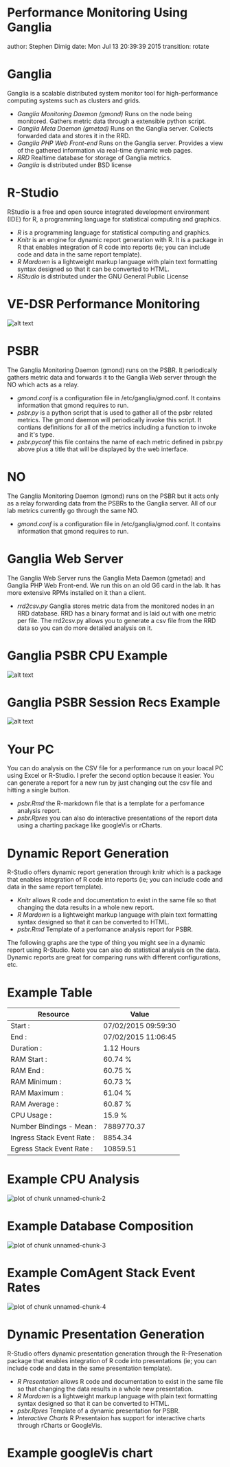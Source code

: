 Performance Monitoring Using Ganglia
========================================================
author: Stephen Dimig
date: Mon Jul 13 20:39:39 2015
transition: rotate



Ganglia 
========================================================
Ganglia is a scalable distributed system monitor tool for high-performance computing systems such as clusters and grids.

- *Ganglia Monitoring Daemon (gmond)* Runs on the node being monitored. Gathers metric data through a extensible python script.
- *Ganglia Meta Daemon (gmetad)* Runs on the Ganglia server. Collects forwarded data and stores it in the RRD.
- *Ganglia PHP Web Front-end* Runs on the Ganglia server. Provides a view of the gathered information via real-time dynamic web pages.
- *RRD* Realtime database for storage of Ganglia metrics.
- *Ganglia* is distributed under BSD license

R-Studio
========================================================
RStudio is a free and open source integrated development environment (IDE) for R, a programming language for statistical computing and graphics.
- *R* is a programming language for statistical computing and graphics. 
- *Knitr*  is an engine for dynamic report generation with R. It is a package in R that enables integration of R code into reports (ie; you can include code and data in the same report template).
- *R Mardown* is a  lightweight markup language with plain text formatting syntax designed so that it can be converted to HTML.
- *RStudio* is distributed under the GNU General Public License

VE-DSR Performance Monitoring 
========================================================

![alt text](system-diagram.gif)

PSBR
========================================================
The Ganglia Monitoring Daemon (gmond) runs on the PSBR. It periodically gathers metric data and forwards it to the Ganglia Web server through the NO which acts as a relay.

- *gmond.conf* is a configuration file in /etc/ganglia/gmod.conf. It contains information that gmond requires to run.
- *psbr.py* is a python script that is used to gather all of the psbr related metrics. The gmond daemon will periodically invoke this script. It contians definitions for all of the metrics including a function to invoke and it's type.
- *psbr.pyconf* this file contains the name of each metric defined in psbr.py above plus a title that will be displayed by the web interface.


NO
========================================================
The Ganglia Monitoring Daemon (gmond) runs on the PSBR but it acts only as a relay forwarding data from the PSBRs to the Ganglia server. All of our lab metrics currently go through the same NO.

- *gmond.conf* is a configuration file in /etc/ganglia/gmod.conf. It contains information that gmond requires to run.


Ganglia Web Server
========================================================
The Ganglia Web Server runs the Ganglia Meta Daemon (gmetad) and Ganglia PHP Web Front-end. We run this on an old G6 card in the lab. It has more extensive RPMs installed on it than a client.

- *rrd2csv.py* Ganglia stores metric data from the monitored nodes in an RRD database. RRD has a binary format and is laid out with one metric per file. The rrd2csv.py allows you to generate a csv file from the RRD data so you can do more detailed analysis on it.


Ganglia PSBR CPU Example
========================================================

![alt text](ganglia_cpu.png)


Ganglia PSBR Session Recs Example
========================================================

![alt text](ganglia_session_recs.png)


Your PC
========================================================
You can do analysis on the CSV file for a performance run on your loacal PC using Excel or R-Studio. I prefer the second option because it easier. You can generate a report for a new run by just changing out the csv file and hitting a single button.

- *psbr.Rmd* the R-markdown file that is a template for a perfomance analysis report.
- *psbr.Rpres* you can also do interactive presentations of the report data using a charting package like googleVis or rCharts.

Dynamic Report Generation
========================================================
R-Studio offers dynamic report generation through knitr which is a package that enables integration of R code into reports (ie; you can include code and data in the same report template).

- *Knitr* allows R code and documentation to exist in the same file so that changing the data results in a whole new report.
- *R Mardown* is a  lightweight markup language with plain text formatting syntax designed so that it can be converted to HTML.
- *psbr.Rmd* Template of a perfomance analysis report for PSBR.

The following graphs are the type of thing you might see in a dynamic report using R-Studio. Note you can also do statistical analysis on the data. Dynamic reports are great for comparing runs with different configurations, etc.

Example Table
========================================================

| __Resource__  | __Value__  |
| ------------------------- | -------- |
| Start                    :| 07/02/2015 09:59:30 |
| End                      :| 07/02/2015 11:06:45 |
| Duration                 :| 1.12 Hours |
| RAM Start                :| 60.74 % |
| RAM End                  :| 60.75 % |
| RAM Minimum              :| 60.73 % |
| RAM Maximum              :| 61.04 % |
| RAM Average              :| 60.87 % |
| CPU Usage                :| 15.9 % |
| Number Bindings - Mean   :| 7889770.37|
| Ingress Stack Event Rate :| 8854.34 |
| Egress Stack Event Rate  :| 10859.51 |

Example CPU Analysis
========================================================

![plot of chunk unnamed-chunk-2](PerformanceMonitoring-figure/unnamed-chunk-2-1.png) 


Example Database Composition
========================================================

![plot of chunk unnamed-chunk-3](PerformanceMonitoring-figure/unnamed-chunk-3-1.png) 


Example ComAgent Stack Event Rates
========================================================


![plot of chunk unnamed-chunk-4](PerformanceMonitoring-figure/unnamed-chunk-4-1.png) 

Dynamic Presentation Generation
========================================================
R-Studio offers dynamic presentation generation through the R-Presenation package that enables integration of R code into presentations (ie; you can include code and data in the same presentation template).

- *R Presentation* allows R code and documentation to exist in the same file so that changing the data results in a whole new presentation.
- *R Mardown* is a  lightweight markup language with plain text formatting syntax designed so that it can be converted to HTML.
- *psbr.Rpres* Template of a dynamic presentation for PSBR.
- *Interactive Charts* R Presentaion has support for interactive charts through rCharts or GoogleVis.

Example googleVis chart
========================================================

<!-- LineChart generated in R 3.1.2 by googleVis 0.5.8 package -->
<!-- Mon Jul 13 20:39:45 2015 -->


<!-- jsHeader -->
<script type="text/javascript">
 
// jsData 
function gvisDataLineChartID15d6b19e5f244 () {
var data = new google.visualization.DataTable();
var datajson =
[
 [
 new Date(2015,6,2,9,59,30),
12.43 
],
[
 new Date(2015,6,2,9,59,45),
12.43 
],
[
 new Date(2015,6,2,10,0,0),
12.43 
],
[
 new Date(2015,6,2,10,0,15),
12.09 
],
[
 new Date(2015,6,2,10,0,30),
11.92 
],
[
 new Date(2015,6,2,10,0,45),
11.92 
],
[
 new Date(2015,6,2,10,1,0),
11.92 
],
[
 new Date(2015,6,2,10,1,15),
12.19333333 
],
[
 new Date(2015,6,2,10,1,30),
12.33 
],
[
 new Date(2015,6,2,10,1,45),
12.33 
],
[
 new Date(2015,6,2,10,2,0),
12.33 
],
[
 new Date(2015,6,2,10,2,15),
12.33 
],
[
 new Date(2015,6,2,10,2,30),
13.92133333 
],
[
 new Date(2015,6,2,10,2,45),
14.5 
],
[
 new Date(2015,6,2,10,3,0),
14.5 
],
[
 new Date(2015,6,2,10,3,15),
14.5 
],
[
 new Date(2015,6,2,10,3,30),
14.07466667 
],
[
 new Date(2015,6,2,10,3,45),
13.92 
],
[
 new Date(2015,6,2,10,4,0),
13.92 
],
[
 new Date(2015,6,2,10,4,15),
13.92 
],
[
 new Date(2015,6,2,10,4,30),
13.92 
],
[
 new Date(2015,6,2,10,4,45),
13.92 
],
[
 new Date(2015,6,2,10,5,0),
13.92 
],
[
 new Date(2015,6,2,10,5,15),
13.92 
],
[
 new Date(2015,6,2,10,5,30),
13.92 
],
[
 new Date(2015,6,2,10,5,45),
13.86866667 
],
[
 new Date(2015,6,2,10,6,0),
13.85 
],
[
 new Date(2015,6,2,10,6,15),
13.85 
],
[
 new Date(2015,6,2,10,6,30),
13.85 
],
[
 new Date(2015,6,2,10,6,45),
13.85 
],
[
 new Date(2015,6,2,10,7,0),
13.608 
],
[
 new Date(2015,6,2,10,7,15),
13.52 
],
[
 new Date(2015,6,2,10,7,30),
13.52 
],
[
 new Date(2015,6,2,10,7,45),
13.52 
],
[
 new Date(2015,6,2,10,8,0),
13.358 
],
[
 new Date(2015,6,2,10,8,15),
13.25 
],
[
 new Date(2015,6,2,10,8,30),
13.25 
],
[
 new Date(2015,6,2,10,8,45),
13.25 
],
[
 new Date(2015,6,2,10,9,0),
13.892 
],
[
 new Date(2015,6,2,10,9,15),
14.32 
],
[
 new Date(2015,6,2,10,9,30),
14.32 
],
[
 new Date(2015,6,2,10,9,45),
14.32 
],
[
 new Date(2015,6,2,10,10,0),
14.32 
],
[
 new Date(2015,6,2,10,10,15),
13.96066667 
],
[
 new Date(2015,6,2,10,10,30),
13.83 
],
[
 new Date(2015,6,2,10,10,45),
13.83 
],
[
 new Date(2015,6,2,10,11,0),
13.83 
],
[
 new Date(2015,6,2,10,11,15),
16.096 
],
[
 new Date(2015,6,2,10,11,30),
16.92 
],
[
 new Date(2015,6,2,10,11,45),
16.92 
],
[
 new Date(2015,6,2,10,12,0),
16.92 
],
[
 new Date(2015,6,2,10,12,15),
16.92 
],
[
 new Date(2015,6,2,10,12,30),
16.99333333 
],
[
 new Date(2015,6,2,10,12,45),
17.02 
],
[
 new Date(2015,6,2,10,13,0),
17.02 
],
[
 new Date(2015,6,2,10,13,15),
17.02 
],
[
 new Date(2015,6,2,10,13,30),
17.02 
],
[
 new Date(2015,6,2,10,13,45),
19.94 
],
[
 new Date(2015,6,2,10,14,0),
21.4 
],
[
 new Date(2015,6,2,10,14,15),
21.4 
],
[
 new Date(2015,6,2,10,14,30),
21.4 
],
[
 new Date(2015,6,2,10,14,45),
20.51266667 
],
[
 new Date(2015,6,2,10,15,0),
20.19 
],
[
 new Date(2015,6,2,10,15,15),
20.19 
],
[
 new Date(2015,6,2,10,15,30),
20.19 
],
[
 new Date(2015,6,2,10,15,45),
20.19 
],
[
 new Date(2015,6,2,10,16,0),
20.238 
],
[
 new Date(2015,6,2,10,16,15),
20.25 
],
[
 new Date(2015,6,2,10,16,30),
20.25 
],
[
 new Date(2015,6,2,10,16,45),
20.25 
],
[
 new Date(2015,6,2,10,17,0),
15.72533333 
],
[
 new Date(2015,6,2,10,17,15),
14.08 
],
[
 new Date(2015,6,2,10,17,30),
14.08 
],
[
 new Date(2015,6,2,10,17,45),
14.08 
],
[
 new Date(2015,6,2,10,18,0),
14.08 
],
[
 new Date(2015,6,2,10,18,15),
14.102 
],
[
 new Date(2015,6,2,10,18,30),
14.11 
],
[
 new Date(2015,6,2,10,18,45),
14.11 
],
[
 new Date(2015,6,2,10,19,0),
14.11 
],
[
 new Date(2015,6,2,10,19,15),
13.92333333 
],
[
 new Date(2015,6,2,10,19,30),
13.83 
],
[
 new Date(2015,6,2,10,19,45),
13.83 
],
[
 new Date(2015,6,2,10,20,0),
13.83 
],
[
 new Date(2015,6,2,10,20,15),
13.73 
],
[
 new Date(2015,6,2,10,20,30),
13.68 
],
[
 new Date(2015,6,2,10,20,45),
13.68 
],
[
 new Date(2015,6,2,10,21,0),
13.68 
],
[
 new Date(2015,6,2,10,21,15),
13.68 
],
[
 new Date(2015,6,2,10,21,30),
14.11333333 
],
[
 new Date(2015,6,2,10,21,45),
14.33 
],
[
 new Date(2015,6,2,10,22,0),
14.33 
],
[
 new Date(2015,6,2,10,22,15),
14.33 
],
[
 new Date(2015,6,2,10,22,30),
13.72866667 
],
[
 new Date(2015,6,2,10,22,45),
13.51 
],
[
 new Date(2015,6,2,10,23,0),
13.51 
],
[
 new Date(2015,6,2,10,23,15),
13.51 
],
[
 new Date(2015,6,2,10,23,30),
13.51 
],
[
 new Date(2015,6,2,10,23,45),
13.672 
],
[
 new Date(2015,6,2,10,24,0),
13.78 
],
[
 new Date(2015,6,2,10,24,15),
13.78 
],
[
 new Date(2015,6,2,10,24,30),
13.78 
],
[
 new Date(2015,6,2,10,24,45),
13.81333333 
],
[
 new Date(2015,6,2,10,25,0),
13.83 
],
[
 new Date(2015,6,2,10,25,15),
13.83 
],
[
 new Date(2015,6,2,10,25,30),
13.83 
],
[
 new Date(2015,6,2,10,25,45),
13.83 
],
[
 new Date(2015,6,2,10,26,0),
13.776 
],
[
 new Date(2015,6,2,10,26,15),
13.74 
],
[
 new Date(2015,6,2,10,26,30),
13.74 
],
[
 new Date(2015,6,2,10,26,45),
13.74 
],
[
 new Date(2015,6,2,10,27,0),
13.656 
],
[
 new Date(2015,6,2,10,27,15),
13.6 
],
[
 new Date(2015,6,2,10,27,30),
13.6 
],
[
 new Date(2015,6,2,10,27,45),
13.6 
],
[
 new Date(2015,6,2,10,28,0),
13.6 
],
[
 new Date(2015,6,2,10,28,15),
18.538 
],
[
 new Date(2015,6,2,10,28,30),
21.83 
],
[
 new Date(2015,6,2,10,28,45),
21.83 
],
[
 new Date(2015,6,2,10,29,0),
21.83 
],
[
 new Date(2015,6,2,10,29,15),
20.942 
],
[
 new Date(2015,6,2,10,29,30),
20.35 
],
[
 new Date(2015,6,2,10,29,45),
20.35 
],
[
 new Date(2015,6,2,10,30,0),
20.35 
],
[
 new Date(2015,6,2,10,30,15),
20.35 
],
[
 new Date(2015,6,2,10,30,30),
20.26466667 
],
[
 new Date(2015,6,2,10,30,45),
20.19 
],
[
 new Date(2015,6,2,10,31,0),
20.19 
],
[
 new Date(2015,6,2,10,31,15),
20.19 
],
[
 new Date(2015,6,2,10,31,30),
19.896 
],
[
 new Date(2015,6,2,10,31,45),
19.56 
],
[
 new Date(2015,6,2,10,32,0),
19.56 
],
[
 new Date(2015,6,2,10,32,15),
19.56 
],
[
 new Date(2015,6,2,10,32,30),
19.56 
],
[
 new Date(2015,6,2,10,32,45),
23.592 
],
[
 new Date(2015,6,2,10,33,0),
27.12 
],
[
 new Date(2015,6,2,10,33,15),
27.12 
],
[
 new Date(2015,6,2,10,33,30),
27.12 
],
[
 new Date(2015,6,2,10,33,45),
20.73133333 
],
[
 new Date(2015,6,2,10,34,0),
13.43 
],
[
 new Date(2015,6,2,10,34,15),
13.43 
],
[
 new Date(2015,6,2,10,34,30),
13.43 
],
[
 new Date(2015,6,2,10,34,45),
13.43 
],
[
 new Date(2015,6,2,10,35,0),
13.69133333 
],
[
 new Date(2015,6,2,10,35,15),
13.99 
],
[
 new Date(2015,6,2,10,35,30),
13.99 
],
[
 new Date(2015,6,2,10,35,45),
13.99 
],
[
 new Date(2015,6,2,10,36,0),
13.962 
],
[
 new Date(2015,6,2,10,36,15),
13.92 
],
[
 new Date(2015,6,2,10,36,30),
13.92 
],
[
 new Date(2015,6,2,10,36,45),
13.92 
],
[
 new Date(2015,6,2,10,37,0),
14.00666667 
],
[
 new Date(2015,6,2,10,37,15),
14.18 
],
[
 new Date(2015,6,2,10,37,30),
14.18 
],
[
 new Date(2015,6,2,10,37,45),
14.18 
],
[
 new Date(2015,6,2,10,38,0),
14.18 
],
[
 new Date(2015,6,2,10,38,15),
14.188 
],
[
 new Date(2015,6,2,10,38,30),
14.2 
],
[
 new Date(2015,6,2,10,38,45),
14.2 
],
[
 new Date(2015,6,2,10,39,0),
14.2 
],
[
 new Date(2015,6,2,10,39,15),
14.19 
],
[
 new Date(2015,6,2,10,39,30),
14.17 
],
[
 new Date(2015,6,2,10,39,45),
14.17 
],
[
 new Date(2015,6,2,10,40,0),
14.17 
],
[
 new Date(2015,6,2,10,40,15),
14.17 
],
[
 new Date(2015,6,2,10,40,30),
14.442 
],
[
 new Date(2015,6,2,10,40,45),
14.85 
],
[
 new Date(2015,6,2,10,41,0),
14.85 
],
[
 new Date(2015,6,2,10,41,15),
14.85 
],
[
 new Date(2015,6,2,10,41,30),
14.54 
],
[
 new Date(2015,6,2,10,41,45),
13.92 
],
[
 new Date(2015,6,2,10,42,0),
13.92 
],
[
 new Date(2015,6,2,10,42,15),
13.92 
],
[
 new Date(2015,6,2,10,42,30),
13.95666667 
],
[
 new Date(2015,6,2,10,42,45),
14.03 
],
[
 new Date(2015,6,2,10,43,0),
14.03 
],
[
 new Date(2015,6,2,10,43,15),
14.03 
],
[
 new Date(2015,6,2,10,43,30),
14.03 
],
[
 new Date(2015,6,2,10,43,45),
16.894 
],
[
 new Date(2015,6,2,10,44,0),
24.77 
],
[
 new Date(2015,6,2,10,44,15),
24.77 
],
[
 new Date(2015,6,2,10,44,30),
24.77 
],
[
 new Date(2015,6,2,10,44,45),
24.77 
],
[
 new Date(2015,6,2,10,45,0),
24.02 
],
[
 new Date(2015,6,2,10,45,15),
21.02 
],
[
 new Date(2015,6,2,10,45,30),
21.02 
],
[
 new Date(2015,6,2,10,45,45),
21.02 
],
[
 new Date(2015,6,2,10,46,0),
21.02 
],
[
 new Date(2015,6,2,10,46,15),
21.02 
],
[
 new Date(2015,6,2,10,46,30),
21.02 
],
[
 new Date(2015,6,2,10,46,45),
21.02 
],
[
 new Date(2015,6,2,10,47,0),
21.02 
],
[
 new Date(2015,6,2,10,47,15),
20.876 
],
[
 new Date(2015,6,2,10,47,30),
19.94 
],
[
 new Date(2015,6,2,10,47,45),
19.94 
],
[
 new Date(2015,6,2,10,48,0),
19.94 
],
[
 new Date(2015,6,2,10,48,15),
19.98133333 
],
[
 new Date(2015,6,2,10,48,30),
20.56 
],
[
 new Date(2015,6,2,10,48,45),
20.56 
],
[
 new Date(2015,6,2,10,49,0),
20.56 
],
[
 new Date(2015,6,2,10,49,15),
20.56 
],
[
 new Date(2015,6,2,10,49,30),
20.13466667 
],
[
 new Date(2015,6,2,10,49,45),
14.18 
],
[
 new Date(2015,6,2,10,50,0),
14.18 
],
[
 new Date(2015,6,2,10,50,15),
14.18 
],
[
 new Date(2015,6,2,10,50,30),
14.164 
],
[
 new Date(2015,6,2,10,50,45),
14.1 
],
[
 new Date(2015,6,2,10,51,0),
14.1 
],
[
 new Date(2015,6,2,10,51,15),
14.1 
],
[
 new Date(2015,6,2,10,51,30),
14.1 
],
[
 new Date(2015,6,2,10,51,45),
13.978 
],
[
 new Date(2015,6,2,10,52,0),
13.49 
],
[
 new Date(2015,6,2,10,52,15),
13.49 
],
[
 new Date(2015,6,2,10,52,30),
13.49 
],
[
 new Date(2015,6,2,10,52,45),
13.678 
],
[
 new Date(2015,6,2,10,53,0),
14.43 
],
[
 new Date(2015,6,2,10,53,15),
14.43 
],
[
 new Date(2015,6,2,10,53,30),
14.43 
],
[
 new Date(2015,6,2,10,53,45),
14.43 
],
[
 new Date(2015,6,2,10,54,0),
13.828 
],
[
 new Date(2015,6,2,10,54,15),
11.42 
],
[
 new Date(2015,6,2,10,54,30),
11.42 
],
[
 new Date(2015,6,2,10,54,45),
11.42 
],
[
 new Date(2015,6,2,10,55,0),
12.02533333 
],
[
 new Date(2015,6,2,10,55,15),
13.69 
],
[
 new Date(2015,6,2,10,55,30),
13.69 
],
[
 new Date(2015,6,2,10,55,45),
13.69 
],
[
 new Date(2015,6,2,10,56,0),
13.69 
],
[
 new Date(2015,6,2,10,56,15),
13.62666667 
],
[
 new Date(2015,6,2,10,56,30),
13.5 
],
[
 new Date(2015,6,2,10,56,45),
13.5 
],
[
 new Date(2015,6,2,10,57,0),
13.5 
],
[
 new Date(2015,6,2,10,57,15),
13.5 
],
[
 new Date(2015,6,2,10,57,30),
13.5 
],
[
 new Date(2015,6,2,10,57,45),
13.5 
],
[
 new Date(2015,6,2,10,58,0),
13.5 
],
[
 new Date(2015,6,2,10,58,15),
13.58666667 
],
[
 new Date(2015,6,2,10,58,30),
13.76 
],
[
 new Date(2015,6,2,10,58,45),
13.76 
],
[
 new Date(2015,6,2,10,59,0),
13.76 
],
[
 new Date(2015,6,2,10,59,15),
13.76 
],
[
 new Date(2015,6,2,10,59,30),
16.80333333 
],
[
 new Date(2015,6,2,10,59,45),
22.89 
],
[
 new Date(2015,6,2,11,0,0),
22.89 
],
[
 new Date(2015,6,2,11,0,15),
22.89 
],
[
 new Date(2015,6,2,11,0,30),
22.89 
],
[
 new Date(2015,6,2,11,0,45),
22.23333333 
],
[
 new Date(2015,6,2,11,1,0),
20.92 
],
[
 new Date(2015,6,2,11,1,15),
20.92 
],
[
 new Date(2015,6,2,11,1,30),
20.92 
],
[
 new Date(2015,6,2,11,1,45),
20.64666667 
],
[
 new Date(2015,6,2,11,2,0),
20.1 
],
[
 new Date(2015,6,2,11,2,15),
20.1 
],
[
 new Date(2015,6,2,11,2,30),
20.1 
],
[
 new Date(2015,6,2,11,2,45),
20.1 
],
[
 new Date(2015,6,2,11,3,0),
20.17 
],
[
 new Date(2015,6,2,11,3,15),
20.31 
],
[
 new Date(2015,6,2,11,3,30),
20.31 
],
[
 new Date(2015,6,2,11,3,45),
20.31 
],
[
 new Date(2015,6,2,11,4,0),
16.09666667 
],
[
 new Date(2015,6,2,11,4,15),
7.67 
],
[
 new Date(2015,6,2,11,4,30),
7.67 
],
[
 new Date(2015,6,2,11,4,45),
7.67 
],
[
 new Date(2015,6,2,11,5,0),
7.67 
],
[
 new Date(2015,6,2,11,5,15),
10.708 
],
[
 new Date(2015,6,2,11,5,30),
14.18 
],
[
 new Date(2015,6,2,11,5,45),
14.18 
],
[
 new Date(2015,6,2,11,6,0),
14.18 
],
[
 new Date(2015,6,2,11,6,15),
14.40866667 
],
[
 new Date(2015,6,2,11,6,30),
14.67 
],
[
 new Date(2015,6,2,11,6,45),
14.67 
] 
];
data.addColumn('datetime','Date');
data.addColumn('number','Cpu');
data.addRows(datajson);
return(data);
}
 
// jsDrawChart
function drawChartLineChartID15d6b19e5f244() {
var data = gvisDataLineChartID15d6b19e5f244();
var options = {};
options["allowHtml"] = true;
options["height"] =    500;
options["width"] =    800;

    var chart = new google.visualization.LineChart(
    document.getElementById('LineChartID15d6b19e5f244')
    );
    chart.draw(data,options);
    

}
  
 
// jsDisplayChart
(function() {
var pkgs = window.__gvisPackages = window.__gvisPackages || [];
var callbacks = window.__gvisCallbacks = window.__gvisCallbacks || [];
var chartid = "corechart";
  
// Manually see if chartid is in pkgs (not all browsers support Array.indexOf)
var i, newPackage = true;
for (i = 0; newPackage && i < pkgs.length; i++) {
if (pkgs[i] === chartid)
newPackage = false;
}
if (newPackage)
  pkgs.push(chartid);
  
// Add the drawChart function to the global list of callbacks
callbacks.push(drawChartLineChartID15d6b19e5f244);
})();
function displayChartLineChartID15d6b19e5f244() {
  var pkgs = window.__gvisPackages = window.__gvisPackages || [];
  var callbacks = window.__gvisCallbacks = window.__gvisCallbacks || [];
  window.clearTimeout(window.__gvisLoad);
  // The timeout is set to 100 because otherwise the container div we are
  // targeting might not be part of the document yet
  window.__gvisLoad = setTimeout(function() {
  var pkgCount = pkgs.length;
  google.load("visualization", "1", { packages:pkgs, callback: function() {
  if (pkgCount != pkgs.length) {
  // Race condition where another setTimeout call snuck in after us; if
  // that call added a package, we must not shift its callback
  return;
}
while (callbacks.length > 0)
callbacks.shift()();
} });
}, 100);
}
 
// jsFooter
</script>
 
<!-- jsChart -->  
<script type="text/javascript" src="https://www.google.com/jsapi?callback=displayChartLineChartID15d6b19e5f244"></script>
 
<!-- divChart -->
  
<div id="LineChartID15d6b19e5f244" 
  style="width: 800; height: 500;">
</div>


Example googleVis bar chart
========================================================
<!-- BarChart generated in R 3.1.2 by googleVis 0.5.8 package -->
<!-- Mon Jul 13 20:39:45 2015 -->


<!-- jsHeader -->
<script type="text/javascript">
 
// jsData 
function gvisDataBarChartID15d6b429c90aa () {
var data = new google.visualization.DataTable();
var datajson =
[
 [
 "ImsiApnAnchor",
7888134.16 
],
[
 "MsisdnAlt",
7888134.16 
],
[
 "MsisdnApnAlt",
7593975.93 
],
[
 "Ipv6AltV2",
7534017.817 
] 
];
data.addColumn('string','Type');
data.addColumn('number','Value');
data.addRows(datajson);
return(data);
}
 
// jsDrawChart
function drawChartBarChartID15d6b429c90aa() {
var data = gvisDataBarChartID15d6b429c90aa();
var options = {};
options["allowHtml"] = true;
options["height"] =    500;
options["width"] =    800;

    var chart = new google.visualization.BarChart(
    document.getElementById('BarChartID15d6b429c90aa')
    );
    chart.draw(data,options);
    

}
  
 
// jsDisplayChart
(function() {
var pkgs = window.__gvisPackages = window.__gvisPackages || [];
var callbacks = window.__gvisCallbacks = window.__gvisCallbacks || [];
var chartid = "corechart";
  
// Manually see if chartid is in pkgs (not all browsers support Array.indexOf)
var i, newPackage = true;
for (i = 0; newPackage && i < pkgs.length; i++) {
if (pkgs[i] === chartid)
newPackage = false;
}
if (newPackage)
  pkgs.push(chartid);
  
// Add the drawChart function to the global list of callbacks
callbacks.push(drawChartBarChartID15d6b429c90aa);
})();
function displayChartBarChartID15d6b429c90aa() {
  var pkgs = window.__gvisPackages = window.__gvisPackages || [];
  var callbacks = window.__gvisCallbacks = window.__gvisCallbacks || [];
  window.clearTimeout(window.__gvisLoad);
  // The timeout is set to 100 because otherwise the container div we are
  // targeting might not be part of the document yet
  window.__gvisLoad = setTimeout(function() {
  var pkgCount = pkgs.length;
  google.load("visualization", "1", { packages:pkgs, callback: function() {
  if (pkgCount != pkgs.length) {
  // Race condition where another setTimeout call snuck in after us; if
  // that call added a package, we must not shift its callback
  return;
}
while (callbacks.length > 0)
callbacks.shift()();
} });
}, 100);
}
 
// jsFooter
</script>
 
<!-- jsChart -->  
<script type="text/javascript" src="https://www.google.com/jsapi?callback=displayChartBarChartID15d6b429c90aa"></script>
 
<!-- divChart -->
  
<div id="BarChartID15d6b429c90aa" 
  style="width: 800; height: 500;">
</div>

Example googleVis pie chart
========================================================
<!-- PieChart generated in R 3.1.2 by googleVis 0.5.8 package -->
<!-- Mon Jul 13 20:39:45 2015 -->


<!-- jsHeader -->
<script type="text/javascript">
 
// jsData 
function gvisDataPieChartID15d6b4509c28d () {
var data = new google.visualization.DataTable();
var datajson =
[
 [
 "ImsiApnAnchor",
7888134.16 
],
[
 "MsisdnAlt",
7888134.16 
],
[
 "MsisdnApnAlt",
7593975.93 
],
[
 "Ipv6AltV2",
7534017.817 
] 
];
data.addColumn('string','Type');
data.addColumn('number','Value');
data.addRows(datajson);
return(data);
}
 
// jsDrawChart
function drawChartPieChartID15d6b4509c28d() {
var data = gvisDataPieChartID15d6b4509c28d();
var options = {};
options["allowHtml"] = true;
options["height"] =    500;
options["width"] =    800;

    var chart = new google.visualization.PieChart(
    document.getElementById('PieChartID15d6b4509c28d')
    );
    chart.draw(data,options);
    

}
  
 
// jsDisplayChart
(function() {
var pkgs = window.__gvisPackages = window.__gvisPackages || [];
var callbacks = window.__gvisCallbacks = window.__gvisCallbacks || [];
var chartid = "corechart";
  
// Manually see if chartid is in pkgs (not all browsers support Array.indexOf)
var i, newPackage = true;
for (i = 0; newPackage && i < pkgs.length; i++) {
if (pkgs[i] === chartid)
newPackage = false;
}
if (newPackage)
  pkgs.push(chartid);
  
// Add the drawChart function to the global list of callbacks
callbacks.push(drawChartPieChartID15d6b4509c28d);
})();
function displayChartPieChartID15d6b4509c28d() {
  var pkgs = window.__gvisPackages = window.__gvisPackages || [];
  var callbacks = window.__gvisCallbacks = window.__gvisCallbacks || [];
  window.clearTimeout(window.__gvisLoad);
  // The timeout is set to 100 because otherwise the container div we are
  // targeting might not be part of the document yet
  window.__gvisLoad = setTimeout(function() {
  var pkgCount = pkgs.length;
  google.load("visualization", "1", { packages:pkgs, callback: function() {
  if (pkgCount != pkgs.length) {
  // Race condition where another setTimeout call snuck in after us; if
  // that call added a package, we must not shift its callback
  return;
}
while (callbacks.length > 0)
callbacks.shift()();
} });
}, 100);
}
 
// jsFooter
</script>
 
<!-- jsChart -->  
<script type="text/javascript" src="https://www.google.com/jsapi?callback=displayChartPieChartID15d6b4509c28d"></script>
 
<!-- divChart -->
  
<div id="PieChartID15d6b4509c28d" 
  style="width: 800; height: 500;">
</div>

Client Installation
========================================================

- You can find a gzip file with a client insallation at ~dimig/Public/ganglia.
- Scp the gzip file to the target machine
- Uncompress the archive: gunzip ganglia.rpms.tar.gz
- Untar the archive file: tar xvf ganglia.rpms.tar
- This will create an rpms driectory that will include all of the required ganglia rpms plus some important files.
- Run the install.sh script: install.sh
- This will install all of the rpms, copy the files to where they need to be, and retart the gmond and httpd servers.
- All metric data will be forwarded to the Ganglia server at http://100.64.149.71/ganglia. 
